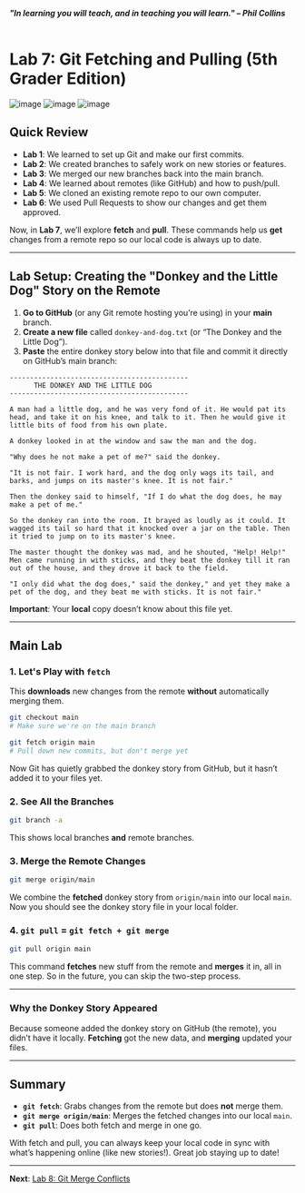 ***"In learning you will teach, and in teaching you will learn." – Phil Collins***
<br><br>

# Lab 7: Git Fetching and Pulling (5th Grader Edition)

![image](https://github.com/user-attachments/assets/8afb50ac-1e45-496b-9c15-8b4ab8de80d8)
![image](https://github.com/user-attachments/assets/c2727881-ffb1-4e9f-9391-2c02abf47e94)
![image](https://github.com/user-attachments/assets/f4e56dd4-efa2-4d3c-8d54-08f8937c574e)

## Quick Review
- **Lab 1**: We learned to set up Git and make our first commits.
- **Lab 2**: We created branches to safely work on new stories or features.
- **Lab 3**: We merged our new branches back into the main branch.
- **Lab 4**: We learned about remotes (like GitHub) and how to push/pull.
- **Lab 5**: We cloned an existing remote repo to our own computer.
- **Lab 6**: We used Pull Requests to show our changes and get them approved.

Now, in **Lab 7**, we’ll explore **fetch** and **pull**. These commands help us **get** changes from a remote repo so our local code is always up to date.

---

## Lab Setup: Creating the "Donkey and the Little Dog" Story on the Remote
1. **Go to GitHub** (or any Git remote hosting you’re using) in your **main** branch.
2. **Create a new file** called `donkey-and-dog.txt` (or “The Donkey and the Little Dog”).
3. **Paste** the entire donkey story below into that file and commit it directly on GitHub’s main branch:

```
--------------------------------------------
      THE DONKEY AND THE LITTLE DOG
--------------------------------------------

A man had a little dog, and he was very fond of it. He would pat its head, and take it on his knee, and talk to it. Then he would give it little bits of food from his own plate.

A donkey looked in at the window and saw the man and the dog.

"Why does he not make a pet of me?" said the donkey.

"It is not fair. I work hard, and the dog only wags its tail, and barks, and jumps on its master's knee. It is not fair."

Then the donkey said to himself, "If I do what the dog does, he may make a pet of me."

So the donkey ran into the room. It brayed as loudly as it could. It wagged its tail so hard that it knocked over a jar on the table. Then it tried to jump on to its master's knee.

The master thought the donkey was mad, and he shouted, "Help! Help!" Men came running in with sticks, and they beat the donkey till it ran out of the house, and they drove it back to the field.

"I only did what the dog does," said the donkey," and yet they make a pet of the dog, and they beat me with sticks. It is not fair."
```

**Important**: Your **local** copy doesn’t know about this file yet.

---

## Main Lab

### 1. Let's Play with `fetch`
This **downloads** new changes from the remote **without** automatically merging them.
```bash
git checkout main
# Make sure we're on the main branch

git fetch origin main
# Pull down new commits, but don't merge yet
```
Now Git has quietly grabbed the donkey story from GitHub, but it hasn’t added it to your files yet.

### 2. See All the Branches
```bash
git branch -a
```
This shows local branches **and** remote branches.

### 3. Merge the Remote Changes
```bash
git merge origin/main
```
We combine the **fetched** donkey story from `origin/main` into our local `main`. Now you should see the donkey story file in your local folder.

### 4. `git pull` = `git fetch + git merge`
```bash
git pull origin main
```
This command **fetches** new stuff from the remote and **merges** it in, all in one step. So in the future, you can skip the two-step process.

---

### Why the Donkey Story Appeared
Because someone added the donkey story on GitHub (the remote), you didn’t have it locally. **Fetching** got the new data, and **merging** updated your files.

---

## Summary
- **`git fetch`**: Grabs changes from the remote but does **not** merge them.
- **`git merge origin/main`**: Merges the fetched changes into our local `main`.
- **`git pull`**: Does both fetch and merge in one go.

With fetch and pull, you can always keep your local code in sync with what’s happening online (like new stories!). Great job staying up to date!

---

**Next**: [Lab 8: Git Merge Conflicts](08_git_merge_conflicts.md)
